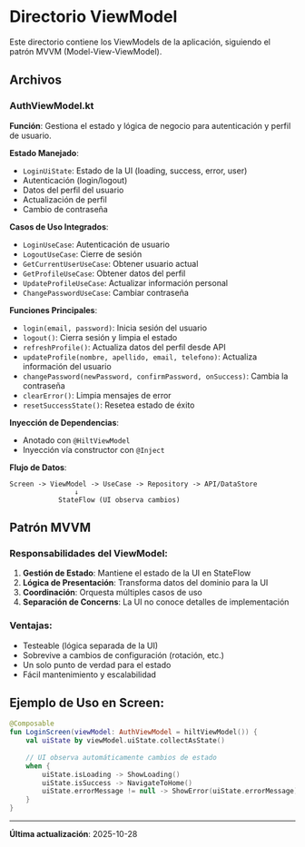 # Directorio ViewModel

Este directorio contiene los ViewModels de la aplicación, siguiendo el patrón MVVM (Model-View-ViewModel).

## Archivos

### AuthViewModel.kt
**Función**: Gestiona el estado y lógica de negocio para autenticación y perfil de usuario.

**Estado Manejado**:
- `LoginUiState`: Estado de la UI (loading, success, error, user)
- Autenticación (login/logout)
- Datos del perfil del usuario
- Actualización de perfil
- Cambio de contraseña

**Casos de Uso Integrados**:
- `LoginUseCase`: Autenticación de usuario
- `LogoutUseCase`: Cierre de sesión
- `GetCurrentUserUseCase`: Obtener usuario actual
- `GetProfileUseCase`: Obtener datos del perfil
- `UpdateProfileUseCase`: Actualizar información personal
- `ChangePasswordUseCase`: Cambiar contraseña

**Funciones Principales**:
- `login(email, password)`: Inicia sesión del usuario
- `logout()`: Cierra sesión y limpia el estado
- `refreshProfile()`: Actualiza datos del perfil desde API
- `updateProfile(nombre, apellido, email, telefono)`: Actualiza información del usuario
- `changePassword(newPassword, confirmPassword, onSuccess)`: Cambia la contraseña
- `clearError()`: Limpia mensajes de error
- `resetSuccessState()`: Resetea estado de éxito

**Inyección de Dependencias**: 
- Anotado con `@HiltViewModel`
- Inyección vía constructor con `@Inject`

**Flujo de Datos**:
```
Screen -> ViewModel -> UseCase -> Repository -> API/DataStore
                ↓
            StateFlow (UI observa cambios)
```

## Patrón MVVM

### Responsabilidades del ViewModel:
1. **Gestión de Estado**: Mantiene el estado de la UI en StateFlow
2. **Lógica de Presentación**: Transforma datos del dominio para la UI
3. **Coordinación**: Orquesta múltiples casos de uso
4. **Separación de Concerns**: La UI no conoce detalles de implementación

### Ventajas:
- Testeable (lógica separada de la UI)
- Sobrevive a cambios de configuración (rotación, etc.)
- Un solo punto de verdad para el estado
- Fácil mantenimiento y escalabilidad

## Ejemplo de Uso en Screen:

```kotlin
@Composable
fun LoginScreen(viewModel: AuthViewModel = hiltViewModel()) {
    val uiState by viewModel.uiState.collectAsState()
    
    // UI observa automáticamente cambios de estado
    when {
        uiState.isLoading -> ShowLoading()
        uiState.isSuccess -> NavigateToHome()
        uiState.errorMessage != null -> ShowError(uiState.errorMessage)
    }
}
```

---

**Última actualización**: 2025-10-28

